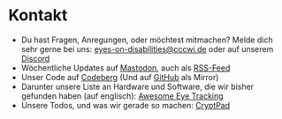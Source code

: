 # Kontakt

- Du hast Fragen, Anregungen, oder möchtest mitmachen? Melde dich sehr gerne bei uns: [eyes-on-disabilities@cccwi.de](mailto:eyes-on-disabilities@cccwi.de) oder auf unserem [Discord](https://discord.gg/V8G4vu78va)
- Wöchentliche Updates auf [Mastodon](https://cccwi.social/@eyes_on_disabilities), auch als [RSS-Feed](https://cccwi.social/@eyes_on_disabilities.rss)
- Unser Code auf [Codeberg](https://github.com/eyes-on-disabilities) (Und auf [GitHub](https://github.com/eyes-on-disabilities) als Mirror)
- Darunter unsere Liste an Hardware und Software, die wir bisher gefunden haben (auf englisch): [Awesome Eye Tracking](https://codeberg.org/eyes-on-disabilities/awesome-eye-tracking)
- Unsere Todos, und was wir gerade so machen: [CryptPad](https://cryptpad.fr/pad/#/2/pad/view/ZQqSYP+I+Trzj5VjhT2OiuQZnH4iZvW3pqR7gZ3QtWM/embed/)
